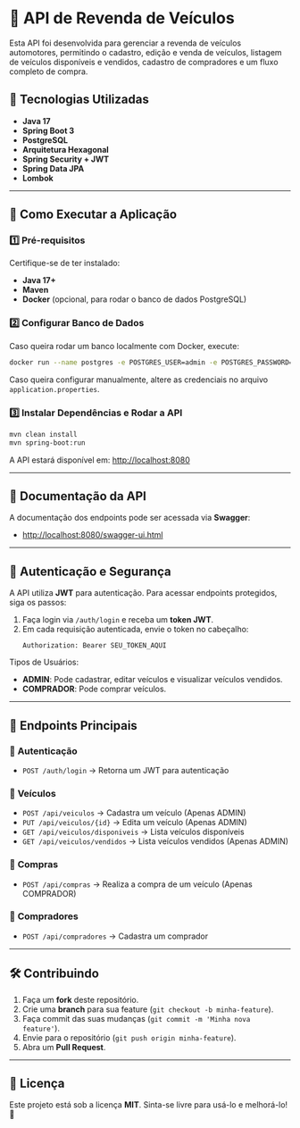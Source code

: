 # 🚗 API de Revenda de Veículos

Esta API foi desenvolvida para gerenciar a revenda de veículos automotores, permitindo o cadastro, edição e venda de veículos, listagem de veículos disponíveis e vendidos, cadastro de compradores e um fluxo completo de compra.

## 📌 Tecnologias Utilizadas
- **Java 17**
- **Spring Boot 3**
- **PostgreSQL**
- **Arquitetura Hexagonal**
- **Spring Security + JWT**
- **Spring Data JPA**
- **Lombok**

---

## 🚀 Como Executar a Aplicação

### 1️⃣ Pré-requisitos
Certifique-se de ter instalado:
- **Java 17+**
- **Maven**
- **Docker** (opcional, para rodar o banco de dados PostgreSQL)

### 2️⃣ Configurar Banco de Dados
Caso queira rodar um banco localmente com Docker, execute:
```sh
docker run --name postgres -e POSTGRES_USER=admin -e POSTGRES_PASSWORD=admin -e POSTGRES_DB=revenda -p 5432:5432 -d postgres
```

Caso queira configurar manualmente, altere as credenciais no arquivo `application.properties`.

### 3️⃣ Instalar Dependências e Rodar a API
```sh
mvn clean install
mvn spring-boot:run
```

A API estará disponível em: [http://localhost:8080](http://localhost:8080)

---

## 📖 Documentação da API

A documentação dos endpoints pode ser acessada via **Swagger**:

- [http://localhost:8080/swagger-ui.html](http://localhost:8080/swagger-ui.html)

---

## 🔐 Autenticação e Segurança
A API utiliza **JWT** para autenticação. Para acessar endpoints protegidos, siga os passos:
1. Faça login via `/auth/login` e receba um **token JWT**.
2. Em cada requisição autenticada, envie o token no cabeçalho:
   ```
   Authorization: Bearer SEU_TOKEN_AQUI
   ```

Tipos de Usuários:
- **ADMIN**: Pode cadastrar, editar veículos e visualizar veículos vendidos.
- **COMPRADOR**: Pode comprar veículos.

---

## 📌 Endpoints Principais

### 🔑 **Autenticação**
- `POST /auth/login` → Retorna um JWT para autenticação

### 🚗 **Veículos**
- `POST /api/veiculos` → Cadastra um veículo (Apenas ADMIN)
- `PUT /api/veiculos/{id}` → Edita um veículo (Apenas ADMIN)
- `GET /api/veiculos/disponiveis` → Lista veículos disponíveis
- `GET /api/veiculos/vendidos` → Lista veículos vendidos (Apenas ADMIN)

### 🛒 **Compras**
- `POST /api/compras` → Realiza a compra de um veículo (Apenas COMPRADOR)

### 🧑 **Compradores**
- `POST /api/compradores` → Cadastra um comprador

---

## 🛠️ Contribuindo
1. Faça um **fork** deste repositório.
2. Crie uma **branch** para sua feature (`git checkout -b minha-feature`).
3. Faça commit das suas mudanças (`git commit -m 'Minha nova feature'`).
4. Envie para o repositório (`git push origin minha-feature`).
5. Abra um **Pull Request**.

---

## 📄 Licença
Este projeto está sob a licença **MIT**. Sinta-se livre para usá-lo e melhorá-lo! 🚀

